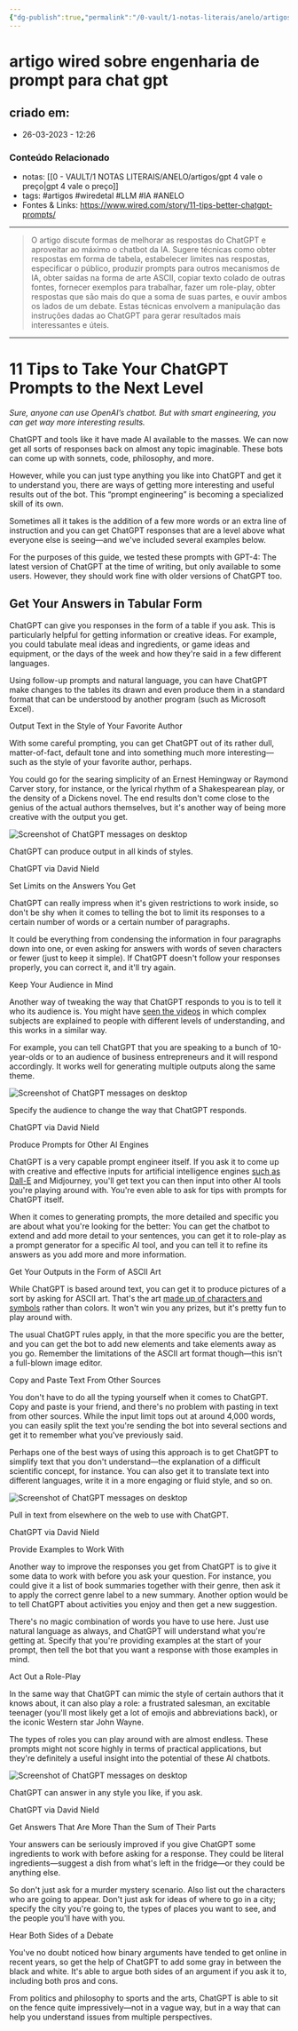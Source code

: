 ```yaml
---
{"dg-publish":true,"permalink":"/0-vault/1-notas-literais/anelo/artigos/artigo-wired-sobre-engenharia-de-prompt-para-chat-gpt/","tags":["artigos","wiredetal","LLM","IA","ANELO"],"dgHomeLink":true,"dgShowLocalGraph":true,"dgShowFileTree":true,"dgEnableSearch":true,"noteIcon":""}
---
```


# artigo wired sobre engenharia de prompt para chat gpt

## criado em: 
-  26-03-2023 - 12:26

### Conteúdo Relacionado
- notas: [[0 - VAULT/1 NOTAS LITERAIS/ANELO/artigos/gpt 4 vale o preço\|gpt 4 vale o preço]]
- tags: #artigos #wiredetal #LLM #IA #ANELO
- Fontes & Links: https://www.wired.com/story/11-tips-better-chatgpt-prompts/

---
> O artigo discute formas de melhorar as respostas do ChatGPT e aproveitar ao máximo o chatbot da IA. Sugere técnicas como obter respostas em forma de tabela, estabelecer limites nas respostas, especificar o público, produzir prompts para outros mecanismos de IA, obter saídas na forma de arte ASCII, copiar texto colado de outras fontes, fornecer exemplos para trabalhar, fazer um role-play, obter respostas que são mais do que a soma de suas partes, e ouvir ambos os lados de um debate. Estas técnicas envolvem a manipulação das instruções dadas ao ChatGPT para gerar resultados mais interessantes e úteis.
---

# 11 Tips to Take Your ChatGPT Prompts to the Next Level

*Sure, anyone can use OpenAI’s chatbot. But with smart engineering, you can get way more interesting results.*

ChatGPT and tools like it have made AI available to the masses. We can now get all sorts of responses back on almost any topic imaginable. These bots can come up with sonnets, code, philosophy, and more.

However, while you can just type anything you like into ChatGPT and get it to understand you, there are ways of getting more interesting and useful results out of the bot. This “prompt engineering” is becoming a specialized skill of its own.

Sometimes all it takes is the addition of a few more words or an extra line of instruction and you can get ChatGPT responses that are a level above what everyone else is seeing—and we've included several examples below.

For the purposes of this guide, we tested these prompts with GPT-4: The latest version of ChatGPT at the time of writing, but only available to some users. However, they should work fine with older versions of ChatGPT too.

## Get Your Answers in Tabular Form

ChatGPT can give you responses in the form of a table if you ask. This is particularly helpful for getting information or creative ideas. For example, you could tabulate meal ideas and ingredients, or game ideas and equipment, or the days of the week and how they're said in a few different languages.

Using follow-up prompts and natural language, you can have ChatGPT make changes to the tables its drawn and even produce them in a standard format that can be understood by another program (such as Microsoft Excel).

Output Text in the Style of Your Favorite Author

With some careful prompting, you can get ChatGPT out of its rather dull, matter-of-fact, default tone and into something much more interesting—such as the style of your favorite author, perhaps.

You could go for the searing simplicity of an Ernest Hemingway or Raymond Carver story, for instance, or the lyrical rhythm of a Shakespearean play, or the density of a Dickens novel. The end results don't come close to the genius of the actual authors themselves, but it's another way of being more creative with the output you get.

![Screenshot of ChatGPT messages on desktop](https://media.wired.com/photos/641df3183491f4dd17124cdc/master/w_1600%2Cc_limit/ChatGPT-Prompts-01-ernest.jpg)

ChatGPT can produce output in all kinds of styles.

ChatGPT via David Nield

Set Limits on the Answers You Get

ChatGPT can really impress when it's given restrictions to work inside, so don't be shy when it comes to telling the bot to limit its responses to a certain number of words or a certain number of paragraphs.

It could be everything from condensing the information in four paragraphs down into one, or even asking for answers with words of seven characters or fewer (just to keep it simple). If ChatGPT doesn't follow your responses properly, you can correct it, and it'll try again.

Keep Your Audience in Mind

Another way of tweaking the way that ChatGPT responds to you is to tell it who its audience is. You might have [seen the videos](https://www.wired.com/video/watch/5-levels-4) in which complex subjects are explained to people with different levels of understanding, and this works in a similar way.

For example, you can tell ChatGPT that you are speaking to a bunch of 10-year-olds or to an audience of business entrepreneurs and it will respond accordingly. It works well for generating multiple outputs along the same theme.
    

![Screenshot of ChatGPT messages on desktop](https://media.wired.com/photos/641df31811b9b75446f8f276/master/w_1600%2Cc_limit/ChatGPT-Prompts-02-audience.jpg)

Specify the audience to change the way that ChatGPT responds.

ChatGPT via David Nield

Produce Prompts for Other AI Engines

ChatGPT is a very capable prompt engineer itself. If you ask it to come up with creative and effective inputs for artificial intelligence engines [such as Dall-E](https://www.wired.com/story/dalle-ai-meme-machine/) and Midjourney, you'll get text you can then input into other AI tools you're playing around with. You're even able to ask for tips with prompts for ChatGPT itself.

When it comes to generating prompts, the more detailed and specific you are about what you're looking for the better: You can get the chatbot to extend and add more detail to your sentences, you can get it to role-play as a prompt generator for a specific AI tool, and you can tell it to refine its answers as you add more and more information.

Get Your Outputs in the Form of ASCII Art

While ChatGPT is based around text, you can get it to produce pictures of a sort by asking for ASCII art. That's the art [made up of characters and symbols](https://www.wired.com/2015/11/a-home-for-shruggie-the-internets-favorite-expression/) rather than colors. It won't win you any prizes, but it's pretty fun to play around with.

The usual ChatGPT rules apply, in that the more specific you are the better, and you can get the bot to add new elements and take elements away as you go. Remember the limitations of the ASCII art format though—this isn't a full-blown image editor.

Copy and Paste Text From Other Sources

You don't have to do all the typing yourself when it comes to ChatGPT. Copy and paste is your friend, and there's no problem with pasting in text from other sources. While the input limit tops out at around 4,000 words, you can easily split the text you're sending the bot into several sections and get it to remember what you've previously said.

Perhaps one of the best ways of using this approach is to get ChatGPT to simplify text that you don't understand—the explanation of a difficult scientific concept, for instance. You can also get it to translate text into different languages, write it in a more engaging or fluid style, and so on.
  

![Screenshot of ChatGPT messages on desktop](https://media.wired.com/photos/641df3183491f4dd17124cdb/master/w_1600%2Cc_limit/ChatGPT-Prompts-03-language.jpg)

Pull in text from elsewhere on the web to use with ChatGPT.

ChatGPT via David Nield

Provide Examples to Work With

Another way to improve the responses you get from ChatGPT is to give it some data to work with before you ask your question. For instance, you could give it a list of book summaries together with their genre, then ask it to apply the correct genre label to a new summary. Another option would be to tell ChatGPT about activities you enjoy and then get a new suggestion.

There's no magic combination of words you have to use here. Just use natural language as always, and ChatGPT will understand what you're getting at. Specify that you're providing examples at the start of your prompt, then tell the bot that you want a response with those examples in mind.

Act Out a Role-Play

In the same way that ChatGPT can mimic the style of certain authors that it knows about, it can also play a role: a frustrated salesman, an excitable teenager (you'll most likely get a lot of emojis and abbreviations back), or the iconic Western star John Wayne.

The types of roles you can play around with are almost endless. These prompts might not score highly in terms of practical applications, but they're definitely a useful insight into the potential of these AI chatbots.

![Screenshot of ChatGPT messages on desktop](https://media.wired.com/photos/641df3190837b0d4d2e8836b/master/w_1600%2Cc_limit/ChatGPT-Prompts-04-teenager.jpg)

ChatGPT can answer in any style you like, if you ask.

ChatGPT via David Nield

Get Answers That Are More Than the Sum of Their Parts

Your answers can be seriously improved if you give ChatGPT some ingredients to work with before asking for a response. They could be literal ingredients—suggest a dish from what's left in the fridge—or they could be anything else.

So don't just ask for a murder mystery scenario. Also list out the characters who are going to appear. Don't just ask for ideas of where to go in a city; specify the city you're going to, the types of places you want to see, and the people you'll have with you.

Hear Both Sides of a Debate

You've no doubt noticed how binary arguments have tended to get online in recent years, so get the help of ChatGPT to add some gray in between the black and white. It's able to argue both sides of an argument if you ask it to, including both pros and cons.

From politics and philosophy to sports and the arts, ChatGPT is able to sit on the fence quite impressively—not in a vague way, but in a way that can help you understand issues from multiple perspectives.